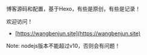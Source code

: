 博客源码和配置，基于Hexo，有些是原创，有些是记录！

欢迎访问！
- [https://wangbenjun.site](https://wangbenjun.site)

Note: nodejs版本不能超过v10，否则会有问题！
